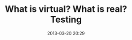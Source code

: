 ---
layout: post
title: "What is virtual? What is real? Testing"
sub_title: "Questions for Philip Rosedale"
date: 2013-03-20 20:29
issues: [1]
post_type: text
order: 1
image: /images/1/girl-holding-gun.png
---